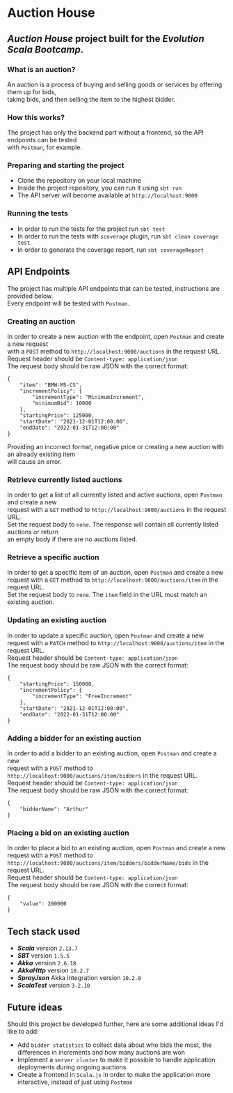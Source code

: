 # Auction House

## **_Auction House_** project built for the **_Evolution Scala Bootcamp_**.

### What is an auction?
An auction is a process of buying and selling goods or services by offering them up for bids,\
taking bids, and then selling the item to the highest bidder.

### How this works?
The project has only the backend part without a frontend, so the API endpoints can be tested\
with `Postman`, for example.

### Preparing and starting the project
- Clone the repository on your local machine
- Inside the project repository, you can run it using `sbt run`
- The API server will become available at `http://localhost:9000`

### Running the tests
- In order to run the tests for the project run `sbt test`
- In order to run the tests with `scoverage` plugin, run `sbt clean coverage test`
- In order to generate the coverage report, run `sbt coverageReport`

## API Endpoints
The project has multiple API endpoints that can be tested, instructions are provided below.\
Every endpoint will be tested with `Postman`.

### Creating an auction
In order to create a new auction with the endpoint, open `Postman` and create a new request\
with a `POST` method to `http://localhost:9000/auctions` in the request URL.\
Request header should be `Content-type: application/json`\
The request body should be raw JSON with the correct format:
```
{
	"item": "BMW-M5-CS",
	"incrementPolicy": {
		"incrementType": "MinimumIncrement",
		"minimumBid": 10000
	},
	"startingPrice": 125000,
	"startDate": "2021-12-01T12:00:00",
	"endDate": "2022-01-31T12:00:00"
}
```
Providing an incorrect format, negative price or creating a new auction with an already existing item\
will cause an error.

### Retrieve currently listed auctions
In order to get a list of all currently listed and active auctions, open `Postman` and create a new\
request with a `GET` method to `http://localhost:9000/auctions` in the request URL.\
Set the request body to `none`. The response will contain all currently listed auctions or return\
an empty body if there are no auctions listed.

### Retrieve a specific auction
In order to get a specific item of an auction, open `Postman` and create a new\
request with a `GET` method to `http://localhost:9000/auctions/item` in the request URL.\
Set the request body to `none`. The `item` field in the URL must match an existing auction.

### Updating an existing auction
In order to update a specific auction, open `Postman` and create a new\
request with a `PATCH` method to `http://localhost:9000/auctions/item` in the request URL.\
Request header should be `Content-type: application/json`\
The request body should be raw JSON with the correct format:
```
{
	"startingPrice": 150000,
	"incrementPolicy": {
		"incrementType": "FreeIncrement"
	},
	"startDate": "2021-12-01T12:00:00",
	"endDate": "2022-01-31T12:00:00"
}
```

### Adding a bidder for an existing auction
In order to add a bidder to an existing auction, open `Postman` and create a new\
request with a `POST` method to `http://localhost:9000/auctions/item/bidders` in the request URL.\
Request header should be `Content-type: application/json`\
The request body should be raw JSON with the correct format:
```
{
	"bidderName": "Arthur"
}
```

### Placing a bid on an existing auction
In order to place a bid to an existing auction, open `Postman` and create a new\
request with a `POST` method to `http://localhost:9000/auctions/item/bidders/bidderName/bids` in the request URL.\
Request header should be `Content-type: application/json`\
The request body should be raw JSON with the correct format:
```
{
	"value": 200000
}
```

## Tech stack used
- **_Scala_** version `2.13.7`
- **_SBT_** version `1.5.5`
- **_Akka_** version `2.6.18`
- **_AkkaHttp_** version `10.2.7`
- **_SprayJson_** Akka Integration version `10.2.8`
- **_ScalaTest_** version `3.2.10`

## Future ideas
Should this project be developed further, here are some additional ideas I'd like to add:
- Add `bidder statistics` to collect data about who bids the most, the differences in increments and how many auctions are won
- Implement a `server cluster` to make it possible to handle application deployments during ongoing auctions
- Create a frontend in `Scala.js` in order to make the application more interactive, instead of just using `Postman`
